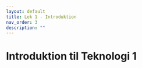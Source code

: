 ```yaml
---
layout: default
title: Lek 1 - Introduktion
nav_order: 3
description: ""
---
```

# Introduktion til Teknologi 1



